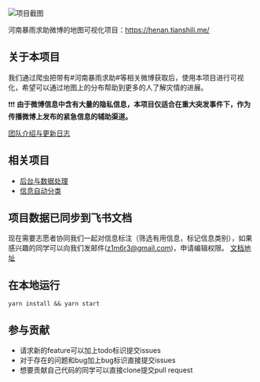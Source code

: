 ![项目截图](https://user-images.githubusercontent.com/8768646/127113652-59e5ccd3-c877-4740-a310-dd9efc204ba2.png)


河南暴雨求助微博的地图可视化项目：https://henan.tianshili.me/

## 关于本项目
我们通过爬虫把带有#河南暴雨求助#等相关微博获取后，使用本项目进行可视化，希望可以通过地图上的分布帮助到更多的人了解灾情的进展。

❗️❗️❗️ **由于微博信息中含有大量的隐私信息，本项目仅适合在重大突发事件下，作为传播微博上发布的紧急信息的辅助渠道。**

[团队介绍与更新日志](https://u9u37118bj.feishu.cn/docs/doccn3QzzbeQLPQwNSb4Hcl2X1g#)

## 相关项目
- [后台与数据处理](https://github.com/GiveHenanAHand/henan-rescue-viz-data)
- [信息自动分类](https://github.com/RLSNLP/henan-rescue)


## 项目数据已同步到飞书文档
现在需要志愿者协同我们一起对信息标注（筛选有用信息，标记信息类别），如果感兴趣的同学可以向我们发邮件(z1m6r3@gmail.com)，申请编辑权限。
[文档地址](https://u9u37118bj.feishu.cn/sheets/shtcnh4177SPTo2N8NglZHCirDe)

## 在本地运行
`yarn install && yarn start`

## 参与贡献
- 请求新的feature可以加上todo标识提交issues
- 对于存在的问题和bug加上bug标识直接提交issues
- 想要贡献自己代码的同学可以直接clone提交pull request
